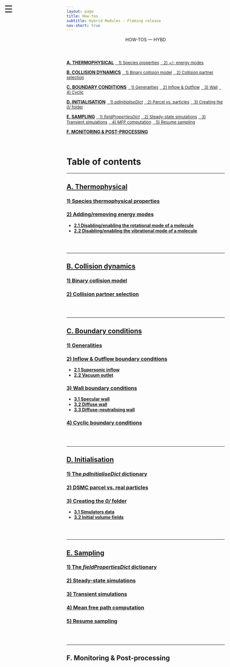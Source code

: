 ```yaml
---
layout: page
title: How-tos
subtitle: Hybrid Modules - Fleming release
nav-short: true
---
```


<div id="mySidenav" class="sidenav">
  <a href="javascript:void(0)" class="closebtn" onclick="closeNav()"><i class='fa fa-times'></i></a>
  <header>HOW-TOS — HYBD</header>
  <a href="https://hystrath.github.io/how-tos-picdsmc-fleming/how-tos-picdsmc-fleming-thermophysical/"><b>A. THERMOPHYSICAL</b></a>
  <a href="https://hystrath.github.io/how-tos-picdsmc-fleming/how-tos-picdsmc-fleming-thermophysical/#1-species-thermophysical-properties" style="padding-top:4px; padding-bottom:4px"><span style="font-size:13px">&nbsp;&nbsp; 1) Species properties</span></a>
  <a href="https://hystrath.github.io/how-tos-picdsmc-fleming/how-tos-picdsmc-fleming-thermophysical/#2-addingremoving-energy-modes"  style="padding-top:4px"><span style="font-size:13px">&nbsp;&nbsp; 2) +/- energy modes</span></a>

  <a href="https://hystrath.github.io/how-tos-picdsmc-fleming/how-tos-picdsmc-fleming-collision-dynamics"><b>B. COLLISION DYNAMICS</b></a>
  <a href="https://hystrath.github.io/how-tos-picdsmc-fleming/how-tos-picdsmc-fleming-collision-dynamics/#1-binary-collision-model"  style="padding-top:4px"><span style="font-size:13px">&nbsp;&nbsp; 1) Binary collision model</span></a>
  <a href="https://hystrath.github.io/how-tos-picdsmc-fleming/how-tos-picdsmc-fleming-collision-dynamics/#2-collision-partner-selection"  style="padding-top:4px; padding-bottom:4px"><span style="font-size:13px">&nbsp;&nbsp; 2) Collision partner selection</span></a>

  <a href="https://hystrath.github.io/how-tos-picdsmc-fleming/how-tos-picdsmc-fleming-boundary-conditions"><b>C. BOUNDARY CONDITIONS</b></a>
  <a href="https://hystrath.github.io/how-tos-picdsmc-fleming/how-tos-picdsmc-fleming-boundary-conditions/#1-generalities"  style="padding-top:4px; padding-bottom:4px"><span style="font-size:13px">&nbsp;&nbsp; 1) Generalities</span></a>
  <a href="https://hystrath.github.io/how-tos-picdsmc-fleming/how-tos-picdsmc-fleming-boundary-conditions/#2-inflow--outflow-boundary-conditions"  style="padding-top:4px; padding-bottom:4px"><span style="font-size:13px">&nbsp;&nbsp; 2) Inflow & Outflow</span></a>
  <a href="https://hystrath.github.io/how-tos-picdsmc-fleming/how-tos-picdsmc-fleming-boundary-conditions/#3-wall-boundary-conditions"  style="padding-top:4px; padding-bottom:4px"><span style="font-size:13px">&nbsp;&nbsp; 3) Wall</span></a>
  <a href="https://hystrath.github.io/how-tos-picdsmc-fleming/how-tos-picdsmc-fleming-boundary-conditions/#4-cyclic-boundary-conditions"  style="padding-top:4px"><span style="font-size:13px">&nbsp;&nbsp; 4) Cyclic</span></a>
  
  <a href="https://hystrath.github.io/how-tos-picdsmc-fleming/how-tos-picdsmc-fleming-initialisation/"><b>D. INITIALISATION</b></a>
  <a href="https://hystrath.github.io/how-tos-picdsmc-fleming/how-tos-picdsmc-fleming-initialisation/#1-the-pdinitialisedict-dictionary"  style="padding-top:4px; padding-bottom:4px"><span style="font-size:13px">&nbsp;&nbsp; 1) <i>pdInitialiseDict</i></span></a>
  <a href="https://hystrath.github.io/how-tos-picdsmc-fleming/how-tos-picdsmc-fleming-initialisation/#2-dsmc-parcel-vs-real-particles"  style="padding-top:4px; padding-bottom:4px"><span style="font-size:13px">&nbsp;&nbsp; 2) Parcel vs. particles</span></a>
  <a href="https://hystrath.github.io/how-tos-picdsmc-fleming/how-tos-picdsmc-fleming-initialisation/#3-creating-the-0-folder"  style="padding-top:4px"><span style="font-size:13px">&nbsp;&nbsp; 3) Creating the <i>0/</i> folder</span></a>
  
  <a href="https://hystrath.github.io/how-tos-picdsmc-fleming/how-tos-picdsmc-fleming-sampling/"><b>E. SAMPLING</b></a>
  <a href="https://hystrath.github.io/how-tos-picdsmc-fleming/how-tos-picdsmc-fleming-sampling/#1-the-fieldpropertiesdict-dictionary"  style="padding-top:4px; padding-bottom:4px"><span style="font-size:13px">&nbsp;&nbsp; 1) <i>fieldPropertiesDict</i></span></a>
  <a href="https://hystrath.github.io/how-tos-picdsmc-fleming/how-tos-picdsmc-fleming-sampling/#2-steady-state-simulations"  style="padding-top:4px; padding-bottom:4px"><span style="font-size:13px">&nbsp;&nbsp; 2) Steady-state simulations</span></a>
  <a href="https://hystrath.github.io/how-tos-picdsmc-fleming/how-tos-picdsmc-fleming-sampling/#3-transient-simulations" style="padding-top:4px; padding-bottom:4px"><span style="font-size:13px">&nbsp;&nbsp; 3) Transient simulations</span></a>
  <a href="https://hystrath.github.io/how-tos-picdsmc-fleming/how-tos-picdsmc-fleming-sampling/#4-mean-free-path-computation"  style="padding-top:4px; padding-bottom:4px"><span style="font-size:13px">&nbsp;&nbsp; 4) MFP computation</span></a>
  <a href="https://hystrath.github.io/how-tos-picdsmc-fleming/how-tos-picdsmc-fleming-sampling/#5-resume-sampling" style="padding-top:4px"><span style="font-size:13px">&nbsp;&nbsp; 5) Resume sampling</span></a>
  
  <a href="https://hystrath.github.io/how-tos-picdsmc-fleming/how-tos-picdsmc-fleming/#j-monitoring--post-processing"><b>F. MONITORING & POST-PROCESSING</b></a>
</div>

<span style="position: fixed;font-size:30px;cursor:pointer; margin:0px; top:60px;left:30px;" onclick="reopenNav()">&#9776;</span>

<script>
function openNav() {
  document.getElementById("mySidenav").style.width = "225px";
  document.getElementById("mySidenav").style.transition = "0s";
}

function closeNav() {
  document.getElementById("mySidenav").style.width = "0px";
}

function reopenNav() {
  document.getElementById("mySidenav").style.width = "225px";
  document.getElementById("mySidenav").style.transition = "0.5s";
}

openNav()
</script>

&nbsp;  

# Table of contents

---  
## [A. Thermophysical](https://hystrath.github.io/how-tos-picdsmc-fleming/how-tos-picdsmc-fleming-thermophysical/)
### [1) Species thermophysical properties](https://hystrath.github.io/how-tos-picdsmc-fleming/how-tos-picdsmc-fleming-thermophysical/#1-species-thermophysical-properties)
### [2) Adding/removing energy modes](https://hystrath.github.io/how-tos-picdsmc-fleming/how-tos-picdsmc-fleming-thermophysical/#2-addingremoving-energy-modes)
+ **[2.1 Disabling/enabling the rotational mode of a molecule](https://hystrath.github.io/how-tos-picdsmc-fleming/how-tos-picdsmc-fleming-thermophysical/#21-disablingenabling-the-rotational-mode-of-a-molecule)**  
+ **[2.2 Disabling/enabling the vibrational mode of a molecule](https://hystrath.github.io/how-tos-picdsmc-fleming/how-tos-picdsmc-fleming-thermophysical/#22-disablingenabling-the-vibrational-mode-of-a-molecule)**  


<div class="paragraph"><p><br>
<br></p></div>

---  
## [B. Collision dynamics](https://hystrath.github.io/how-tos-picdsmc-fleming/how-tos-picdsmc-fleming-collision-dynamics)
### [1) Binary collision model](https://hystrath.github.io/how-tos-picdsmc-fleming/how-tos-picdsmc-fleming-collision-dynamics/#1-binary-collision-model)
### [2) Collision partner selection](https://hystrath.github.io/how-tos-picdsmc-fleming/how-tos-picdsmc-fleming-collision-dynamics/#2-collision-partner-selection)


<div class="paragraph"><p><br>
<br></p></div>

--- 
## [C. Boundary conditions](https://hystrath.github.io/how-tos-picdsmc-fleming/how-tos-picdsmc-fleming-boundary-conditions)     
### [1) Generalities](https://hystrath.github.io/how-tos-picdsmc-fleming/how-tos-picdsmc-fleming-boundary-conditions/#1-generalities) 
### [2) Inflow & Outflow boundary conditions](https://hystrath.github.io/how-tos-picdsmc-fleming/how-tos-picdsmc-fleming-boundary-conditions/#2-inflow--outflow-boundary-conditions) 
+ **[2.1 Supersonic inflow](https://hystrath.github.io/how-tos-picdsmc-fleming/how-tos-picdsmc-fleming-boundary-conditions/#21-supersonic-inflow)**  
+ **[2.2 Vacuum outlet](https://hystrath.github.io/how-tos-picdsmc-fleming/how-tos-picdsmc-fleming-boundary-conditions/#22-vacuum-outlet)**  

### [3) Wall boundary conditions](https://hystrath.github.io/how-tos-picdsmc-fleming/how-tos-picdsmc-fleming-boundary-conditions/#3-wall-boundary-conditions)  
+ **[3.1 Specular wall](https://hystrath.github.io/how-tos-picdsmc-fleming/how-tos-picdsmc-fleming-boundary-conditions/#31-specular-wall)**  
+ **[3.2 Diffuse wall](https://hystrath.github.io/how-tos-picdsmc-fleming/how-tos-picdsmc-fleming-boundary-conditions/#32-diffuse-wall)**  
+ **[3.3 Diffuse-neutralising wall](https://hystrath.github.io/how-tos-picdsmc-fleming/how-tos-picdsmc-fleming-boundary-conditions/#33-diffuse-neutralising-wall)**  

### [4) Cyclic boundary conditions](https://hystrath.github.io/how-tos-picdsmc-fleming/how-tos-picdsmc-fleming-boundary-conditions/#4-cyclic-boundary-conditions) 

<div class="paragraph"><p><br>
<br></p></div>

---  
## [D. Initialisation](https://hystrath.github.io/how-tos-picdsmc-fleming/how-tos-picdsmc-fleming-initialisation/)
### [1) The _pdInitialiseDict_ dictionary](https://hystrath.github.io/how-tos-picdsmc-fleming/how-tos-picdsmc-fleming-initialisation/#1-the-pdinitialisedict-dictionary) 
### [2) DSMC parcel vs. real particles](https://hystrath.github.io/how-tos-picdsmc-fleming/how-tos-picdsmc-fleming-initialisation/#2-dsmc-parcel-vs-real-particles) 
### [3) Creating the _0/_ folder](https://hystrath.github.io/how-tos-picdsmc-fleming/how-tos-picdsmc-fleming-initialisation/#3-creating-the-0-folder)  
+ **[3.1 Simulators data](https://hystrath.github.io/how-tos-picdsmc-fleming/how-tos-picdsmc-fleming-initialisation/#31-simulators-data)**  
+ **[3.2 Initial volume fields](https://hystrath.github.io/how-tos-picdsmc-fleming/how-tos-picdsmc-fleming-initialisation/#32-initial-volume-fields)**

<div class="paragraph"><p><br>
<br></p></div>

---  
## [E. Sampling](https://hystrath.github.io/how-tos-picdsmc-fleming/how-tos-picdsmc-fleming-sampling/)
### [1) The _fieldPropertiesDict_ dictionary](https://hystrath.github.io/how-tos-picdsmc-fleming/how-tos-picdsmc-fleming-sampling/#1-the-fieldpropertiesdict-dictionary) 
### [2) Steady-state simulations](https://hystrath.github.io/how-tos-picdsmc-fleming/how-tos-picdsmc-fleming-sampling/#2-steady-state-simulations)  
### [3) Transient simulations](https://hystrath.github.io/how-tos-picdsmc-fleming/how-tos-picdsmc-fleming-sampling/#3-transient-simulations)  
### [4) Mean free path computation](https://hystrath.github.io/how-tos-picdsmc-fleming/how-tos-picdsmc-fleming-sampling/#4-mean-free-path-computation)  
### [5) Resume sampling](https://hystrath.github.io/how-tos-picdsmc-fleming/how-tos-picdsmc-fleming-sampling/#5-resume-sampling)  

<div class="paragraph"><p><br>
<br></p></div>

---  
## F. Monitoring & Post-processing

<div class="paragraph"><p><br>
<br></p></div>

